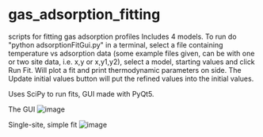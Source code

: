 # gas_adsorption_fitting
scripts for fitting gas adsorption profiles
Includes 4 models. To run do "python adsorptionFitGui.py" in a terminal, select a file containing temperature vs adsorption data 
(some example files given, can be with one or two site data, i.e. x,y or x,y1,y2), select a model, starting values and click Run Fit. Will plot a fit 
and print thermodynamic parameters on side. The Update initial values button will put the refined values into the initial values.

Uses SciPy to run fits, GUI made with PyQt5.

The GUI
![image](https://github.com/msujas/gas_adsorption_fitting/assets/79653376/f0efb3e6-f14b-475a-a478-2ae43956dca0)

Single-site, simple fit
![image](https://github.com/msujas/gas_adsorption_fitting/assets/79653376/9a123e8a-9913-48f1-becc-c4b0a29c3e4f)


